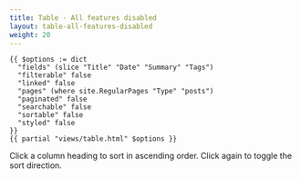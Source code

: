 ```yaml
---
title: Table - All features disabled
layout: table-all-features-disabled
weight: 20
---
```


```text
{{ $options := dict
  "fields" (slice "Title" "Date" "Summary" "Tags")
  "filterable" false
  "linked" false
  "pages" (where site.RegularPages "Type" "posts")
  "paginated" false
  "searchable" false
  "sortable" false
  "styled" false
}}
{{ partial "views/table.html" $options }}
```

Click a column heading to sort in ascending order. Click again to toggle the sort direction.

